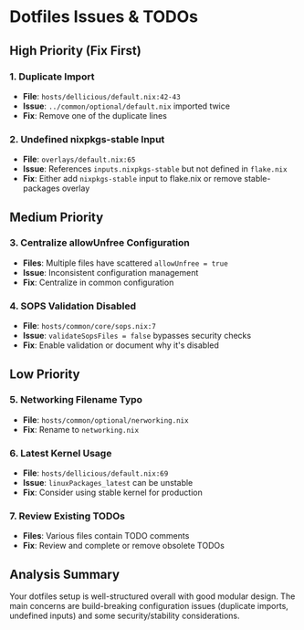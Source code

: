 # Dotfiles Issues & TODOs

## High Priority (Fix First)

### 1. Duplicate Import
- **File**: `hosts/dellicious/default.nix:42-43`
- **Issue**: `../common/optional/default.nix` imported twice
- **Fix**: Remove one of the duplicate lines

### 2. Undefined nixpkgs-stable Input
- **File**: `overlays/default.nix:65`
- **Issue**: References `inputs.nixpkgs-stable` but not defined in `flake.nix`
- **Fix**: Either add `nixpkgs-stable` input to flake.nix or remove stable-packages overlay

## Medium Priority

### 3. Centralize allowUnfree Configuration
- **Files**: Multiple files have scattered `allowUnfree = true`
- **Issue**: Inconsistent configuration management
- **Fix**: Centralize in common configuration

### 4. SOPS Validation Disabled
- **File**: `hosts/common/core/sops.nix:7`
- **Issue**: `validateSopsFiles = false` bypasses security checks
- **Fix**: Enable validation or document why it's disabled

## Low Priority

### 5. Networking Filename Typo
- **File**: `hosts/common/optional/nerworking.nix`
- **Fix**: Rename to `networking.nix`

### 6. Latest Kernel Usage
- **File**: `hosts/dellicious/default.nix:69`
- **Issue**: `linuxPackages_latest` can be unstable
- **Fix**: Consider using stable kernel for production

### 7. Review Existing TODOs
- **Files**: Various files contain TODO comments
- **Fix**: Review and complete or remove obsolete TODOs

## Analysis Summary

Your dotfiles setup is well-structured overall with good modular design. The main concerns are build-breaking configuration issues (duplicate imports, undefined inputs) and some security/stability considerations.